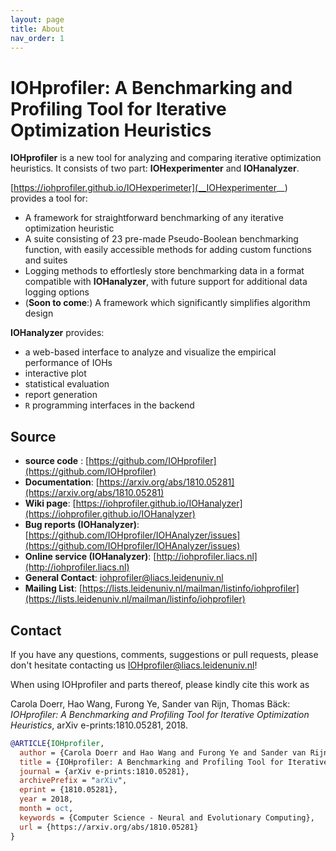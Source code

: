 ```yaml
---
layout: page
title: About
nav_order: 1
---
```


IOHprofiler: A Benchmarking and Profiling Tool for Iterative Optimization Heuristics
============================================

**IOHprofiler** is a new tool for analyzing and comparing iterative optimization heuristics. It consists of two part: __IOHexperimenter__ and __IOHanalyzer__. 

[https://iohprofiler.github.io/IOHexperimeter](__IOHexperimenter__) provides a tool for:
* A framework for straightforward benchmarking of any iterative optimization heuristic
* A suite consisting of 23 pre-made Pseudo-Boolean benchmarking function, with easily accessible methods for adding custom functions and suites 
* Logging methods to effortlesly store benchmarking data in a format compatible with __IOHanalyzer__, with future support for additional data logging options
* (__Soon to come__:) A framework which significantly simplifies algorithm design

__IOHanalyzer__ provides:
* a web-based interface to analyze and visualize the empirical performance of IOHs
* interactive plot
* statistical evaluation
* report generation
* `R` programming interfaces in the backend

## Source
* __source code__ : [https://github.com/IOHprofiler](https://github.com/IOHprofiler)
* __Documentation__: [https://arxiv.org/abs/1810.05281](https://arxiv.org/abs/1810.05281)
* __Wiki page__: [https://iohprofiler.github.io/IOHanalyzer](https://iohprofiler.github.io/IOHanalyzer)
* __Bug reports (IOHanalyzer)__: [https://github.com/IOHprofiler/IOHAnalyzer/issues](https://github.com/IOHprofiler/IOHAnalyzer/issues)
* __Online service (IOHanalyzer)__: [http://iohprofiler.liacs.nl](http://iohprofiler.liacs.nl)
* __General Contact__: [iohprofiler@liacs.leidenuniv.nl](iohprofiler@liacs.leidenuniv.nl)
* __Mailing List__: [https://lists.leidenuniv.nl/mailman/listinfo/iohprofiler](https://lists.leidenuniv.nl/mailman/listinfo/iohprofiler)

## Contact

If you have any questions, comments, suggestions or pull requests, please don't hesitate contacting us <IOHprofiler@liacs.leidenuniv.nl>!

When using IOHprofiler and parts thereof, please kindly cite this work as

Carola Doerr, Hao Wang, Furong Ye, Sander van Rijn, Thomas Bäck: <i>IOHprofiler: A Benchmarking and Profiling Tool for Iterative Optimization Heuristics</i>, arXiv e-prints:1810.05281, 2018.

```bibtex
@ARTICLE{IOHprofiler,
  author = {Carola Doerr and Hao Wang and Furong Ye and Sander van Rijn and Thomas B{\"a}ck},
  title = {IOHprofiler: A Benchmarking and Profiling Tool for Iterative Optimization Heuristics},
  journal = {arXiv e-prints:1810.05281},
  archivePrefix = "arXiv",
  eprint = {1810.05281},
  year = 2018,
  month = oct,
  keywords = {Computer Science - Neural and Evolutionary Computing},
  url = {https://arxiv.org/abs/1810.05281}
}
```
